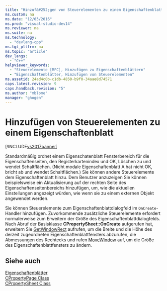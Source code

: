 ```yaml
---
title: "Hinzuf&#252;gen von Steuerelementen zu einem Eigenschaftenblatt"
ms.custom: na
ms.date: "12/03/2016"
ms.prod: "visual-studio-dev14"
ms.reviewer: na
ms.suite: na
ms.technology: 
  - "devlang-cpp"
ms.tgt_pltfrm: na
ms.topic: "article"
dev_langs: 
  - "C++"
helpviewer_keywords: 
  - "Steuerelemente [MFC], Hinzufügen zu Eigenschaftenblättern"
  - "Eigenschaftenblätter, Hinzufügen von Steuerelementen"
ms.assetid: 24ad4c0b-c1db-4850-b9f0-34aae8d74571
caps.latest.revision: 9
caps.handback.revision: "5"
ms.author: "mblome"
manager: "ghogen"
---
```

# Hinzuf&#252;gen von Steuerelementen zu einem Eigenschaftenblatt
[!INCLUDE[vs2017banner](../assembler/inline/includes/vs2017banner.md)]

Standardmäßig ordnet einem Eigenschatenblatt Fensterbereich für die Eigenschaftenseiten, den Registerkartenindex und OK, Löschen zu und wendet Schaltflächen. \(Nicht modale Eigenschaftenblatt A hat nicht OK, bricht ab und wendet Schaltflächen.\) Sie können andere Steuerelemente dem Eigenschaftenblatt hinzu.  Dem Benutzer anzuzeigen Sie können beispielsweise ein Aktualisierung auf der rechten Seite des Eigenschaftenseitenbereichs hinzufügen, um, wie die aktuellen Einstellungen angezeigt würden, wie wenn sie zu einem externen Objekt angewendet werden.  
  
 Sie können Steuerelemente zum Eigenschaftenblattdialogfeld im `OnCreate`\-Handler hinzufügen.  Zuvorkommende zusätzliche Steuerelemente erfordert normalerweise zum Erweitern der Größe des Eigenschaftenblattdialogfelds.  Nach Abruf der Basisklasse **CPropertySheet::OnCreate** aufgerufen hat, erweitern Sie [GetWindowRect](../Topic/CWnd::GetWindowRect.md) aufrufen, um die Breite und die Höhe des derzeit zugeordneten Eigenschaftenblattfensters abzurufen, die Abmessungen des Rechtecks und rufen [MoveWindow](../Topic/CWnd::MoveWindow.md) auf, um die Größe des Eigenschaftenblattfensters zu ändern.  
  
## Siehe auch  
 [Eigenschaftenblätter](../mfc/property-sheets-mfc.md)   
 [CPropertyPage Class](../mfc/reference/cpropertypage-class.md)   
 [CPropertySheet Class](../mfc/reference/cpropertysheet-class.md)